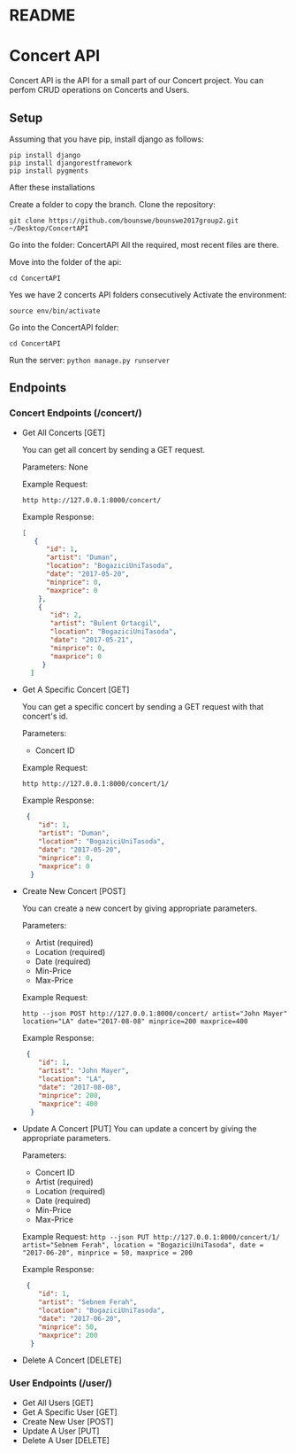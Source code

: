 # README

# Concert API
Concert API is the API for a small part of our Concert project. You can perfom CRUD operations on Concerts and Users.

## Setup
Assuming that you have pip, install django as follows:
```
pip install django
pip install djangorestframework
pip install pygments
```
After these installations 

Create a folder to copy the branch.
Clone the repository: 
```
git clone https://github.com/bounswe/bounswe2017group2.git ~/Desktop/ConcertAPI
```
Go into the folder: ConcertAPI
All the required, most recent files are there.

Move into the folder of the api: 
```
cd ConcertAPI
```
Yes we have 2 concerts API folders consecutively
Activate the environment: 
```
source env/bin/activate
```
Go into the ConcertAPI folder: 
```
cd ConcertAPI
```
Run the server:
```python manage.py runserver```

## Endpoints
### Concert Endpoints (/concert/)

* Get All Concerts [GET]

  You can get all concert by sending a GET request. 
  
  Parameters: None
  
  Example Request:
  
  `http http://127.0.0.1:8000/concert/`
  
  Example Response:
  
  ```JSON
  [
     {
        "id": 1, 
        "artist": "Duman", 
        "location": "BogaziciUniTasoda", 
        "date": "2017-05-20", 
        "minprice": 0, 
        "maxprice": 0
      },
      {
         "id": 2, 
         "artist": "Bulent Ortacgil", 
         "location": "BogaziciUniTasoda", 
         "date": "2017-05-21", 
         "minprice": 0, 
         "maxprice": 0
       }
    ]
  ```
   
* Get A Specific Concert [GET]

  You can get a specific concert by sending a GET request with that concert's id. 
  
  Parameters: 
  * Concert ID
  
  Example Request:
  
  `http http://127.0.0.1:8000/concert/1/`
  
  Example Response:
  
  ```JSON
   {
      "id": 1, 
      "artist": "Duman", 
      "location": "BogaziciUniTasoda", 
      "date": "2017-05-20", 
      "minprice": 0, 
      "maxprice": 0
    }
  ```
* Create New Concert [POST]

  You can create a new concert by giving appropriate parameters.
  
  Parameters: 
  * Artist (required)
  * Location (required)
  * Date (required)
  * Min-Price
  * Max-Price
  
  Example Request:
  
  `http --json POST http://127.0.0.1:8000/concert/ artist="John Mayer" location="LA" date="2017-08-08" minprice=200 maxprice=400`
  
  Example Response:
  
  ```JSON
   {
      "id": 1, 
      "artist": "John Mayer", 
      "location": "LA", 
      "date": "2017-08-08", 
      "minprice": 200, 
      "maxprice": 400
    }
  ```  

* Update A Concert [PUT]
  You can update a concert by giving the appropriate parameters.
  
  Parameters: 
  * Concert ID
  * Artist (required)
  * Location (required)
  * Date (required)
  * Min-Price
  * Max-Price
  
   Example Request:
  `http --json PUT http://127.0.0.1:8000/concert/1/ artist="Sebnem Ferah", location = "BogaziciUniTasoda", date = "2017-06-20", minprice = 50, maxprice = 200`
  
  Example Response:
  
  ```JSON
   {
      "id": 1, 
      "artist": "Sebnem Ferah", 
      "location": "BogaziciUniTasoda", 
      "date": "2017-06-20", 
      "minprice": 50, 
      "maxprice": 200
    }
  ```  
  
* Delete A Concert [DELETE]

### User Endpoints (/user/)

* Get All Users [GET]
* Get A Specific User [GET]
* Create New User [POST]
* Update A User [PUT]
* Delete A User [DELETE]
